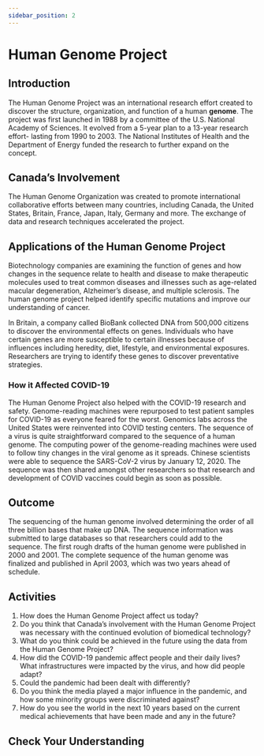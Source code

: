 ```yaml
---
sidebar_position: 2
---
```


# Human Genome Project

## Introduction

The Human Genome Project was an international research effort created to discover the structure, organization, and function of a human **genome**. The project was first launched in 1988 by a committee of the U.S. National Academy of Sciences. It evolved from a 5-year plan to a 13-year research effort- lasting from 1990 to 2003. The National Institutes of Health and the Department of Energy funded the research to further expand on the concept.

## Canada’s Involvement

The Human Genome Organization was created to promote international collaborative efforts between many countries, including Canada, the United States, Britain, France, Japan, Italy, Germany and more. The exchange of data and research techniques accelerated the project.

## Applications of the Human Genome Project

Biotechnology companies are examining the function of genes and how changes in the sequence relate to health and disease to make therapeutic molecules used to treat common diseases and illnesses such as age-related macular degeneration, Alzheimer’s disease, and multiple sclerosis. The human genome project helped identify specific mutations and improve our understanding of cancer.

In Britain, a company called BioBank collected DNA from 500,000 citizens to discover the environmental effects on genes. Individuals who have certain genes are more susceptible to certain illnesses because of influences including heredity, diet, lifestyle, and environmental exposures. Researchers are trying to identify these genes to discover preventative strategies.

### How it Affected COVID-19

The Human Genome Project also helped with the COVID-19 research and safety. Genome-reading machines were repurposed to test patient samples for COVID-19 as everyone feared for the worst. Genomics labs across the United States were reinvented into COVID testing centers. The sequence of a virus is quite straightforward compared to the sequence of a human genome. The computing power of the genome-reading machines were used to follow tiny changes in the viral genome as it spreads. Chinese scientists were able to sequence the SARS-CoV-2 virus by January 12, 2020. The sequence was then shared amongst other researchers so that research and development of COVID vaccines could begin as soon as possible.

## Outcome

The sequencing of the human genome involved determining the order of all three billion bases that make up DNA. The sequence information was submitted to large databases so that researchers could add to the sequence. The first rough drafts of the human genome were published in 2000 and 2001. The complete sequence of the human genome was finalized and published in April 2003, which was two years ahead of schedule.

## Activities

1. How does the Human Genome Project affect us today?
2. Do you think that Canada’s involvement with the Human Genome Project was necessary with the continued evolution of biomedical technology?
3. What do you think could be achieved in the future using the data from the Human Genome Project?
4. How did the COVID-19 pandemic affect people and their daily lives? What infrastructures were impacted by the virus, and how did people adapt? 
5. Could the pandemic had been dealt with differently?
6. Do you think the media played a major influence in the pandemic, and how some minority groups were discriminated against?
7. How do you see the world in the next 10 years based on the current medical achievements that have been made and any in the future?

## Check Your Understanding
